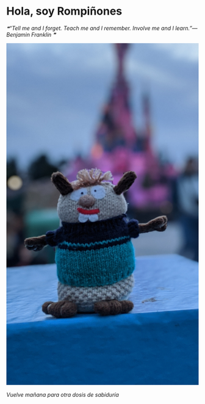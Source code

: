 # Hola, soy Rompiñones

<!--STARTS_HERE_QUOTE_README-->
<i>❝“Tell me and I forget.  Teach me and I remember.  Involve me and I learn.”— Benjamin Franklin   ❞</i>
<!--ENDS_HERE_QUOTE_README-->

<!--START_SECTION:update_image-->
![alt text](https://raw.githubusercontent.com/focaalvarez/rompinones/main/.github/images/00100lrPORTRAIT_00100_BURST20220428205838114_COVER.jpg?raw=true)
<!--END_SECTION:update_image-->

*Vuelve mañana para otra dosis de sabiduría*
